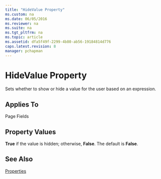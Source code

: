 ```yaml
---
title: "HideValue Property"
ms.custom: na
ms.date: 06/05/2016
ms.reviewer: na
ms.suite: na
ms.tgt_pltfrm: na
ms.topic: article
ms.assetid: dfa5f49f-2299-4b80-ab56-19184814d776
caps.latest.revision: 8
manager: pchapman
---
```

# HideValue Property
Sets whether to show or hide a value for the user based on an expression.  
  
## Applies To  
 Page Fields  
  
## Property Values  
 **True** if the value is hidden; otherwise, **False**. The default is **False**.  
  
## See Also  
 [Properties](../dynamics-nav/Properties.md)